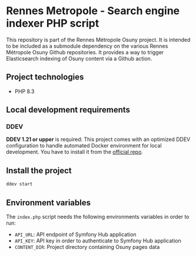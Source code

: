 # Rennes Metropole - Search engine indexer PHP script

This repository is part of the Rennes Métropole Osuny project. It is intended to be included as a submodule dependency
on the various Rennes Métropole Osuny Github repositories. It provides a way to trigger Elasticsearch indexing of Osuny
content via a Github action.

## Project technologies

* PHP 8.3

## Local development requirements

### DDEV

**DDEV 1.21 or upper** is required: This project comes with an optimized DDEV configuration to handle automated Docker
environment for local development. You have to install it from
the [official repo](https://ddev.readthedocs.io/en/stable/users/install/ddev-installation/#gitpod).

## Install the project

```bash
ddev start
```

## Environment variables

The `index.php` script needs the following environments variables in order to run:

* `API_URL`: API endpoint of Symfony Hub application
* `API_KEY`: API key in order to authenticate to Symfony Hub application
* `CONTENT_DIR`: Project directory containing Osuny pages data


